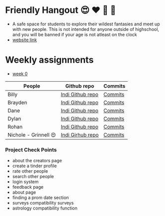 # Friendly Hangout 😍 ❤️ 💌 🏩
- A safe space for students to explore their wildest fantasies and meet up with new people. This is not intended for anyone outside of highschool, and you will be banned if your age is not atleast on the clock
- [website link](https://friendlyhangout.tk)
# Weekly assignments
- [week 0](https://github.com/BillyCherres/squirty_grinnellians/wiki/Week-0)


People | Github repo | Commits |
-------------  | -------------- | -------------- |
Billy  | [Indi Github repo](https://github.com/BillyCherres/tri3apcsaindi/blob/main/README.md) |[Commits](https://github.com/BraydenBasinger/Grinnellians_And_2_Irrelevants/commits?author=BillyCherres)| 
Brayden  | [Indi Github repo]() |[Commits](https://github.com/BraydenBasinger/Grinnellians_And_2_Irrelevants/commits?author=BraydenBasinger)| 
Dane |[Indi Github repo](https://github.com/D1935827V/Dane) |[Commits](https://github.com/BraydenBasinger/Grinnellians_And_2_Irrelevants/commits?author=D1935827V)|
Dylan |[Indi Github repo]() |[Commits]()| 
Rohan  | [Indi Github repo]() |[Commits]()| 
Nichole - Grinnell :heart_eyes:  | [Indi Girhub repo](https://www.google.com/url?sa=t&rct=j&q=&esrc=s&source=web&cd=&ved=2ahUKEwjsyMzWurT2AhVtJkQIHTuxDtsQFnoECAMQAQ&url=https%3A%2F%2Fwww.instagram.com%2Fnicholehenning%2F&usg=AOvVaw2DbF8sDjtYTF428LnkSTf_) |[Commits]()| 

### Project Check Points
- about the creators page
- create a tinder profile
- rate other people
- search other people
- login system
- feedback page
- about page
- finding a prom date section
- surveys compatibility surveys
- astrology compatibility function



